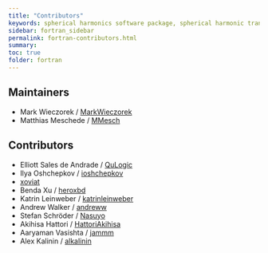 ```yaml
---
title: "Contributors"
keywords: spherical harmonics software package, spherical harmonic transform, legendre functions, multitaper spectral analysis, fortran, Python, gravity, magnetic field
sidebar: fortran_sidebar
permalink: fortran-contributors.html
summary:
toc: true
folder: fortran
---
```


## Maintainers
* Mark Wieczorek / [MarkWieczorek](https://github.com/MarkWieczorek)
* Matthias Meschede / [MMesch](https://github.com/MMesch)

## Contributors
* Elliott Sales de Andrade / [QuLogic](https://github.com/QuLogic)
* Ilya Oshchepkov / [ioshchepkov](https://github.com/ioshchepkov)
* [xoviat](https://github.com/xoviat)
* Benda Xu / [heroxbd](https://github.com/heroxbd)
* Katrin Leinweber / [katrinleinweber](https://github.com/katrinleinweber)
* Andrew Walker / [andreww](https://github.com/andreww)
* Stefan Schröder / [Nasuyo](https://github.com/Nasuyo)
* Akihisa Hattori / [HattoriAkihisa](https://github.com/HattoriAkihisa)
* Aaryaman Vasishta / [jammm](https://github.com/jammm)
* Alex Kalinin / [alkalinin](https://github.com/alkalinin)
